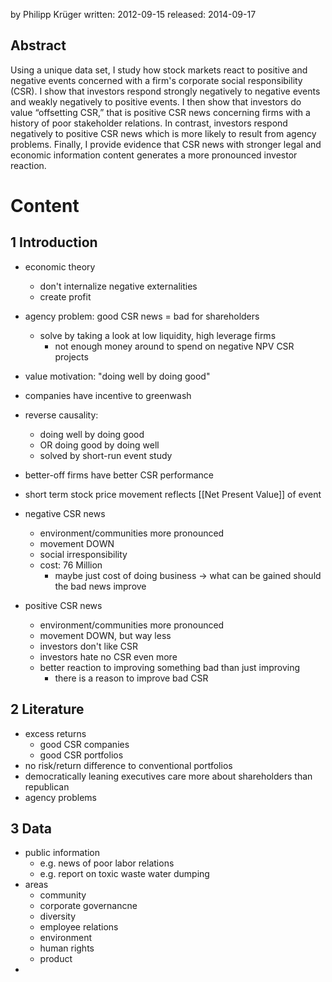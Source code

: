 by Philipp Krüger
written: 2012-09-15
released: 2014-09-17

## Abstract
Using a unique data set, I study how stock markets react to positive and negative events concerned with a firm's corporate social responsibility (CSR). I show that investors respond strongly negatively to negative events and weakly negatively to positive events. I then show that investors do value “offsetting CSR,” that is positive CSR news concerning firms with a history of poor stakeholder relations. In contrast, investors respond negatively to positive CSR news which is more likely to result from agency problems. Finally, I provide evidence that CSR news with stronger legal and economic information content generates a more pronounced investor reaction.

# Content 
## 1 Introduction
- economic theory
	- don't internalize negative externalities
	- create profit
- agency problem: good CSR news = bad for shareholders
	- solve by taking a look at low liquidity, high leverage firms
		- not enough money around to spend on negative NPV CSR projects
- value motivation: "doing well by doing good"
- companies have incentive to greenwash
- reverse causality:
	- doing well by doing good
	- OR doing good by doing well
	- solved by short-run event study
- better-off firms have better CSR performance
- short term stock price movement reflects [[Net Present Value]] of event

- negative CSR news
	- environment/communities more pronounced
	- movement DOWN
	- social irresponsibility
	- cost: 76 Million
		- maybe just cost of doing business -> what can be gained should the bad news improve
- positive CSR news
	- environment/communities more pronounced
	- movement DOWN, but way less
	- investors don't like CSR
	- investors hate no CSR even more
	- better reaction to improving something bad than just improving
		- there is a reason to improve bad CSR

## 2 Literature
- excess returns 
	- good CSR companies
	- good CSR portfolios
- no risk/return difference to conventional portfolios
- democratically leaning executives care more about shareholders than republican
- agency problems

## 3 Data
- public information
	- e.g. news of poor labor relations
	- e.g. report on toxic waste water dumping
- areas
	- community
	- corporate governancne
	- diversity
	- employee relations
	- environment
	- human rights
	- product
- 


